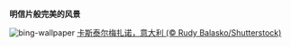 
**明信片般完美的风景**

![bing-wallpaper](https://www.bing.com/th?id=OHR.CastelmazzanoSunrise_ZH-CN6733875019_1920x1080.jpg)
[卡斯泰尔梅扎诺，意大利 (© Rudy Balasko/Shutterstock)](https://www.bing.com/search?q=%E6%84%8F%E5%A4%A7%E5%88%A9%E5%8D%A1%E6%96%AF%E6%B3%B0%E5%B0%94%E6%A2%85%E6%89%8E%E8%AF%BA&amp;form=hpcapt&amp;mkt=zh-cn)
  